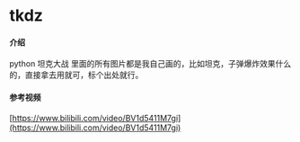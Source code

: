 # tkdz

#### 介绍
python 坦克大战
里面的所有图片都是我自己画的，比如坦克，子弹爆炸效果什么的，直接拿去用就可，标个出处就行。
#### 参考视频
[https://www.bilibili.com/video/BV1d5411M7gi](https://www.bilibili.com/video/BV1d5411M7gi)

